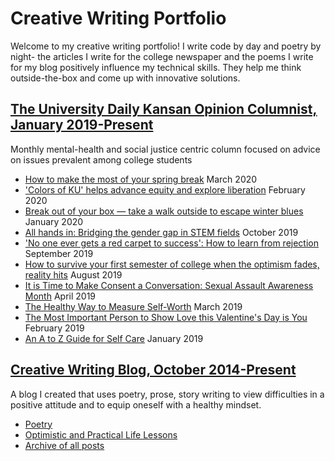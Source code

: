 # Creative Writing Portfolio
Welcome to my creative writing portfolio! I write code by day and poetry by night- the articles I write for the college newspaper and the poems I write for my blog positively influence my technical skills. They help me think outside-the-box and come up with innovative solutions.

## [The University Daily Kansan Opinion Columnist, January 2019-Present](http://www.kansan.com/search/?sd=desc&l=25&s=start_time&f=html&t=article%2Cvideo%2Cyoutube%2Ccollection&app=editorial&nsa=eedition&q=archana)

Monthly mental-health and social justice centric column focused on advice on issues prevalent among college students

* [How to make the most of your spring break](http://www.kansan.com/opinion/how-to-make-the-most-of-your-spring-break/article_65c1023a-5e57-11ea-8007-db08e2b57ad5.html) March 2020
* ['Colors of KU' helps advance equity and explore liberation](http://www.kansan.com/opinion/colors-of-ku-helps-advance-equity-and-explore-liberation/article_9aaafbb2-4dc8-11ea-b14b-477b70cd204c.html) February 2020
* [Break out of your box — take a walk outside to escape winter blues](http://www.kansan.com/opinion/break-out-of-your-box-take-a-walk-outside-to/article_af5807e4-4391-11ea-826b-8fd0b302b923.html) January 2020
* [All hands in: Bridging the gender gap in STEM fields](http://www.kansan.com/opinion/all-hands-in-bridging-the-gender-gap-in-stem-fields/article_3528c424-f371-11e9-999f-0b761cdcaa86.html) October 2019
* ['No one ever gets a red carpet to success': How to learn from rejection](http://www.kansan.com/opinion/no-one-ever-gets-a-red-carpet-to-success-how/article_8e6c3140-de29-11e9-9776-7f217f098cf6.html) September 2019
* [How to survive your first semester of college when the optimism fades, reality hits](http://www.kansan.com/opinion/how-to-survive-your-first-semester-of-college-when-the/article_705e082c-c1e6-11e9-bc0d-f3cc85db54d3.html) August 2019
* [It is Time to Make Consent a Conversation: Sexual Assault Awareness Month](http://www.kansan.com/opinion/ramakrishnan-it-s-time-to-make-consent-a-conversation/article_d9d162c8-5958-11e9-872c-7ba2a6f36460.html) April 2019
* [The Healthy Way to Measure Self-Worth](http://www.kansan.com/opinion/ramakrishnan-the-healthy-way-to-measure-self-worth/article_8a35360c-509a-11e9-8ed5-c383fba60079.html) March 2019
* [The Most Important Person to Show Love this Valentine's Day is You](http://www.kansan.com/opinion/ramakrishnan-the-most-important-person-to-show-love-this-valentine/article_6357e19c-2d7c-11e9-84d6-7f4f987b6a69.html) February 2019
* [An A to Z Guide for Self Care](http://www.kansan.com/opinion/ramakrishnan-an-a-to-z-guide-for-self-care/article_37457b8e-15e2-11e9-b765-e33ddb2e291f.html) January 2019

## [Creative Writing Blog, October 2014-Present](https://confusedandcrazilycurious.wordpress.com) 

A blog I created that uses poetry, prose, story writing to view difficulties in a positive attitude and to equip oneself with a healthy mindset.
* [Poetry](https://confusedandcrazilycurious.wordpress.com/tag/poetry/)
* [Optimistic and Practical Life Lessons](https://confusedandcrazilycurious.wordpress.com/tag/life-theory/)
* [Archive of all posts](https://confusedandcrazilycurious.wordpress.com/)
